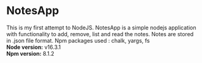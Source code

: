 # NotesApp
This is my first attempt to NodeJS. NotesApp is a simple nodejs application with functionality to add, remove, list and read the notes. Notes are stored in .json file format. Npm packages used : chalk, yargs, fs <br>
<b>Node version:</b> v16.3.1 <br>
<b>Npm version:</b> 8.1.2 <br>

